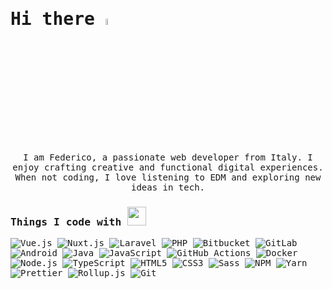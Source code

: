 <samp>
<h1>Hi there <a href="https://www.gautamkrishnar.com/"><img src="https://media.giphy.com/media/hvRJCLFzcasrR4ia7z/giphy.gif" width="5%"></a></h1>

<p align="center">
    I am Federico, a passionate web developer from Italy. I enjoy crafting creative and functional digital experiences. When not coding, I love listening to EDM and exploring new ideas in tech.
  <br/>



<h3>Things I code with <img src="https://media.giphy.com/media/WUlplcMpOCEmTGBtBW/giphy.gif" width="30"></h3> 
<p>
  <!-- Vue.js -->
  <img alt="Vue.js" src="https://img.shields.io/badge/-Vue.js-4FC08D?style=flat-square&logo=vue.js&logoColor=white" />
  <!-- Nuxt.js -->
  <img alt="Nuxt.js" src="https://img.shields.io/badge/-Nuxt.js-00C58E?style=flat-square&logo=nuxt.js&logoColor=white" />
  <!-- Laravel -->
  <img alt="Laravel" src="https://img.shields.io/badge/-Laravel-FF2D20?style=flat-square&logo=laravel&logoColor=white" />
  <!-- PHP -->
  <img alt="PHP" src="https://img.shields.io/badge/-PHP-777BB4?style=flat-square&logo=php&logoColor=white" />
  <!-- Bitbucket -->
  <img alt="Bitbucket" src="https://img.shields.io/badge/-Bitbucket-0052CC?style=flat-square&logo=bitbucket&logoColor=white" />
  <!-- GitLab -->
  <img alt="GitLab" src="https://img.shields.io/badge/-GitLab-FCA121?style=flat-square&logo=gitlab&logoColor=white" />
  <!-- Android -->
  <img alt="Android" src="https://img.shields.io/badge/-Android-3DDC84?style=flat-square&logo=android&logoColor=white" />
  <!-- Java (arancione) -->
  <img alt="Java" src="https://img.shields.io/badge/-Java-ED8B00?style=flat-square&logo=java&logoColor=white" />
  <!-- JavaScript -->
  <img alt="JavaScript" src="https://img.shields.io/badge/-JavaScript-F7DF1E?style=flat-square&logo=javascript&logoColor=black" />
  <!-- GitHub Actions -->
  <img alt="GitHub Actions" src="https://img.shields.io/badge/-GitHub_Actions-2088FF?style=flat-square&logo=github-actions&logoColor=white" />
  <!-- Docker -->
  <img alt="Docker" src="https://img.shields.io/badge/-Docker-2496ED?style=flat-square&logo=docker&logoColor=white" />
  <!-- Node.js -->
  <img alt="Node.js" src="https://img.shields.io/badge/-Node.js-43853D?style=flat-square&logo=node.js&logoColor=white" />
  <!-- TypeScript -->
  <img alt="TypeScript" src="https://img.shields.io/badge/-TypeScript-007ACC?style=flat-square&logo=typescript&logoColor=white" />
  <!-- HTML5 -->
  <img alt="HTML5" src="https://img.shields.io/badge/-HTML5-E34F26?style=flat-square&logo=html5&logoColor=white" />
  <!-- CSS3 -->
  <img alt="CSS3" src="https://img.shields.io/badge/-CSS3-1572B6?style=flat-square&logo=css3&logoColor=white" />
  <!-- Sass -->
  <img alt="Sass" src="https://img.shields.io/badge/-Sass-CC6699?style=flat-square&logo=sass&logoColor=white" />
  <!-- NPM -->
  <img alt="NPM" src="https://img.shields.io/badge/-NPM-CB3837?style=flat-square&logo=npm&logoColor=white" />
  <!-- Yarn -->
  <img alt="Yarn" src="https://img.shields.io/badge/-Yarn-2C8EBB?style=flat-square&logo=yarn&logoColor=white" />
  <!-- Prettier -->
  <img alt="Prettier" src="https://img.shields.io/badge/-Prettier-F7B93E?style=flat-square&logo=prettier&logoColor=white" />
  <!-- Rollup.js -->
  <img alt="Rollup.js" src="https://img.shields.io/badge/-Rollup.js-EC4A3F?style=flat-square&logo=rollup.js&logoColor=white" />
  <!-- Git -->
  <img alt="Git" src="https://img.shields.io/badge/-Git-F05032?style=flat-square&logo=git&logoColor=white" />
</p>
</samp>
